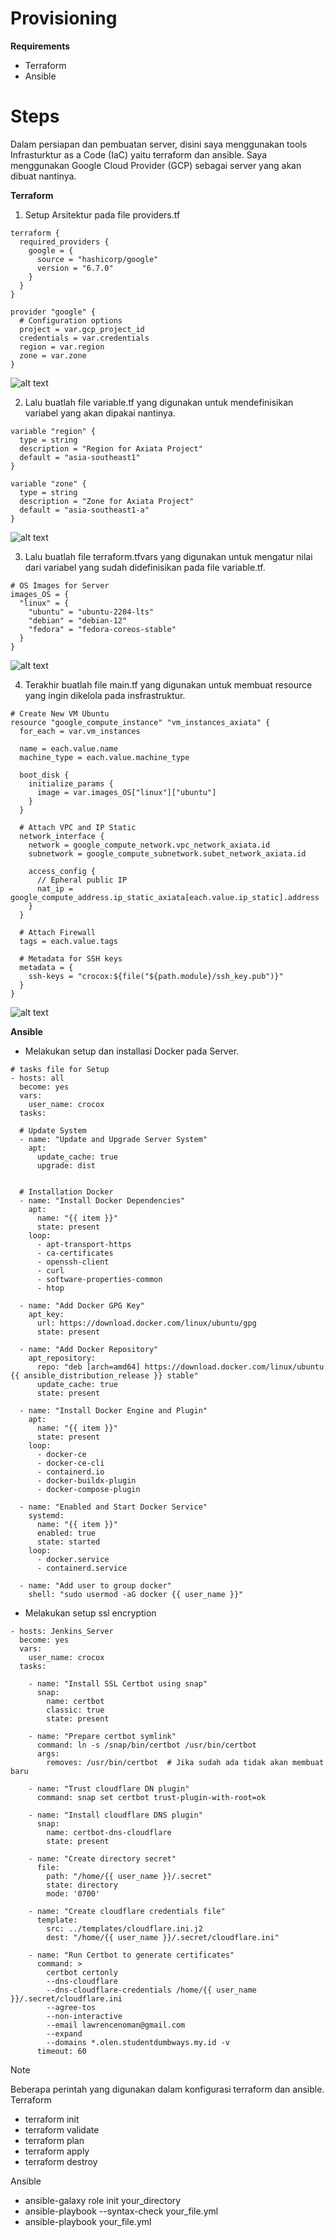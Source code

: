 # Provisioning

**Requirements**
- Terraform
- Ansible

# Steps

Dalam persiapan dan pembuatan server, disini saya menggunakan tools Infrasturktur as a Code (IaC) yaitu terraform dan ansible. Saya menggunakan Google Cloud Provider (GCP) sebagai server yang akan dibuat nantinya.

**Terraform**

1. Setup Arsitektur pada file providers.tf

```
terraform {
  required_providers {
    google = {
      source = "hashicorp/google"
      version = "6.7.0"
    }
  }
}

provider "google" {
  # Configuration options
  project = var.gcp_project_id
  credentials = var.credentials
  region = var.region
  zone = var.zone
}
```
![alt text](https://github.com/lawrence-olen/Test-Axiata/blob/master/1.%20Provisioning/images/axiata1.png?raw=true)


2. Lalu buatlah file variable.tf yang digunakan untuk mendefinisikan variabel yang akan dipakai nantinya.

```
variable "region" {
  type = string
  description = "Region for Axiata Project"
  default = "asia-southeast1"
}

variable "zone" {
  type = string
  description = "Zone for Axiata Project"
  default = "asia-southeast1-a"
}
```
![alt text](https://github.com/lawrence-olen/Test-Axiata/blob/master/1.%20Provisioning/images/axiata2.png?raw=true)


3. Lalu buatlah file terraform.tfvars yang digunakan untuk mengatur nilai dari variabel yang sudah didefinisikan pada file variable.tf.

```
# OS Images for Server
images_OS = {
  "linux" = {
    "ubuntu" = "ubuntu-2204-lts"
    "debian" = "debian-12"
    "fedora" = "fedora-coreos-stable"
  }
}
```
![alt text](https://github.com/lawrence-olen/Test-Axiata/blob/master/1.%20Provisioning/images/axiata3.png?raw=true)


4.  Terakhir buatlah file main.tf yang digunakan untuk membuat resource yang ingin dikelola pada insfrastruktur.

```
# Create New VM Ubuntu
resource "google_compute_instance" "vm_instances_axiata" {
  for_each = var.vm_instances

  name = each.value.name
  machine_type = each.value.machine_type

  boot_disk {
    initialize_params {
      image = var.images_OS["linux"]["ubuntu"]
    }
  }

  # Attach VPC and IP Static
  network_interface {
    network = google_compute_network.vpc_network_axiata.id
    subnetwork = google_compute_subnetwork.subet_network_axiata.id

    access_config {
      // Epheral public IP
      nat_ip = google_compute_address.ip_static_axiata[each.value.ip_static].address
    }
  }

  # Attach Firewall
  tags = each.value.tags

  # Metadata for SSH keys
  metadata = {
    ssh-keys = "crocox:${file("${path.module}/ssh_key.pub")}"
  }
}
```
![alt text](https://github.com/lawrence-olen/Test-Axiata/blob/master/1.%20Provisioning/images/axiata4.png?raw=true)


**Ansible**

- Melakukan setup dan installasi Docker pada Server.

```
# tasks file for Setup
- hosts: all
  become: yes
  vars:
    user_name: crocox
  tasks:

  # Update System
  - name: "Update and Upgrade Server System"
    apt:
      update_cache: true
      upgrade: dist


  # Installation Docker
  - name: "Install Docker Dependencies"
    apt:
      name: "{{ item }}"
      state: present
    loop:
      - apt-transport-https
      - ca-certificates
      - openssh-client
      - curl
      - software-properties-common
      - htop

  - name: "Add Docker GPG Key"
    apt_key:
      url: https://download.docker.com/linux/ubuntu/gpg
      state: present

  - name: "Add Docker Repository"
    apt_repository:
      repo: "deb [arch=amd64] https://download.docker.com/linux/ubuntu {{ ansible_distribution_release }} stable"
      update_cache: true
      state: present

  - name: "Install Docker Engine and Plugin"
    apt:
      name: "{{ item }}"
      state: present
    loop:
      - docker-ce
      - docker-ce-cli
      - containerd.io
      - docker-buildx-plugin
      - docker-compose-plugin

  - name: "Enabled and Start Docker Service"
    systemd:
      name: "{{ item }}"
      enabled: true
      state: started
    loop:
      - docker.service
      - containerd.service

  - name: "Add user to group docker"
    shell: "sudo usermod -aG docker {{ user_name }}"
```

- Melakukan setup ssl encryption

```
- hosts: Jenkins_Server
  become: yes
  vars:
    user_name: crocox
  tasks:

    - name: "Install SSL Certbot using snap"
      snap:
        name: certbot
        classic: true
        state: present

    - name: "Prepare certbot symlink"
      command: ln -s /snap/bin/certbot /usr/bin/certbot
      args:
        removes: /usr/bin/certbot  # Jika sudah ada tidak akan membuat baru

    - name: "Trust cloudflare DN plugin"
      command: snap set certbot trust-plugin-with-root=ok

    - name: "Install cloudflare DNS plugin"
      snap:
        name: certbot-dns-cloudflare
        state: present

    - name: "Create directory secret"
      file:
        path: "/home/{{ user_name }}/.secret"
        state: directory
        mode: '0700'

    - name: "Create cloudflare credentials file"
      template:
        src: ../templates/cloudflare.ini.j2
        dest: "/home/{{ user_name }}/.secret/cloudflare.ini"

    - name: "Run Certbot to generate certificates"
      command: >
        certbot certonly
        --dns-cloudflare
        --dns-cloudflare-credentials /home/{{ user_name }}/.secret/cloudflare.ini
        --agree-tos
        --non-interactive
        --email lawrencenoman@gmail.com
        --expand
        --domains *.olen.studentdumbways.my.id -v
      timeout: 60
```

> [!NOTE]
> Beberapa perintah yang digunakan dalam konfigurasi terraform dan ansible.
> Terraform
> - terraform init
> - terraform validate
> - terraform plan
> - terraform apply
> - terraform destroy
>
> Ansible
> - ansible-galaxy role init your_directory
> - ansible-playbook --syntax-check your_file.yml
> - ansible-playbook your_file.yml

